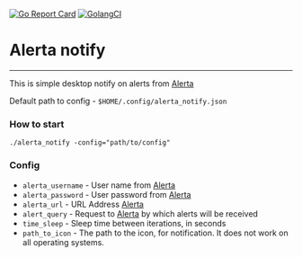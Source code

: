 [![Go Report Card](https://goreportcard.com/badge/github.com/OldTyT/alerta_notify)](https://goreportcard.com/report/OldTyT/alerta_notify)
[![GolangCI](https://golangci.com/badges/github.com/OldTyT/alerta_notify.svg)](https://golangci.com/r/github.com/OldTyT/alerta_notify)


# Alerta notify

---

This is simple desktop notify on alerts from [Alerta](https://github.com/alerta/alerta)

Default path to config - `$HOME/.config/alerta_notify.json`

### How to start

```
./alerta_notify -config="path/to/config"
```

### Config

* `alerta_username` - User name from [Alerta](https://github.com/alerta/alerta)
* `alerta_password` - User password from [Alerta](https://github.com/alerta/alerta)
* `alerta_url` - URL Address [Alerta](https://github.com/alerta/alerta)
* `alert_query` - Request to [Alerta](https://github.com/alerta/alerta) by which alerts will be received
* `time_sleep` - Sleep time between iterations, in seconds
* `path_to_icon` - The path to the icon, for notification. It does not work on all operating systems.
